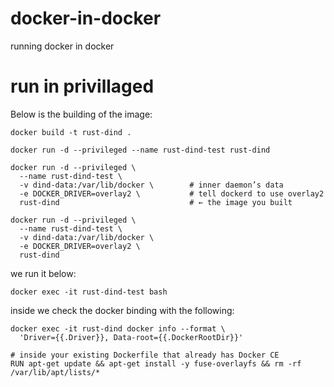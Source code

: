 # docker-in-docker
running docker in docker


# run in privillaged

Below is the building of the image:

```
docker build -t rust-dind .
```

```
docker run -d --privileged --name rust-dind-test rust-dind

docker run -d --privileged \
  --name rust-dind-test \
  -v dind-data:/var/lib/docker \        # inner daemon’s data
  -e DOCKER_DRIVER=overlay2 \           # tell dockerd to use overlay2
  rust-dind                             # ← the image you built

docker run -d --privileged \
  --name rust-dind-test \
  -v dind-data:/var/lib/docker \
  -e DOCKER_DRIVER=overlay2 \
  rust-dind
```

we run it below:

```
docker exec -it rust-dind-test bash
```

inside we check the docker binding with the following:

```
docker exec -it rust-dind docker info --format \
  'Driver={{.Driver}}, Data-root={{.DockerRootDir}}'
```


```
# inside your existing Dockerfile that already has Docker CE
RUN apt-get update && apt-get install -y fuse-overlayfs && rm -rf /var/lib/apt/lists/*
```